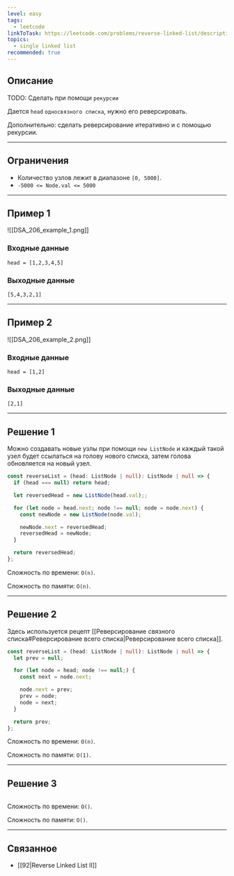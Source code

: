 ```yaml
---
level: easy
tags:
  - leetcode
linkToTask: https://leetcode.com/problems/reverse-linked-list/description/
topics:
  - single linked list
recommended: true
---
```

## Описание

TODO: Сделать при помощи `рекурсии`

Дается `head` `односвязного списка`, нужно его реверсировать.

Дополнительно: сделать реверсирование итеративно и с помощью рекурсии.

---
## Ограничения

- Количество узлов лежит в диапазоне `[0, 5000]`.
- `-5000 <= Node.val <= 5000`

---
## Пример 1

![[DSA_206_example_1.png]]

### Входные данные

```
head = [1,2,3,4,5]
```
### Выходные данные

```
[5,4,3,2,1]
```

---
## Пример 2

![[DSA_206_example_2.png]]

### Входные данные

```
head = [1,2]
```
### Выходные данные

```
[2,1]
```

---
## Решение 1

Можно создавать новые узлы при помощи `new ListNode` и каждый такой узел будет ссылаться на голову нового списка, затем голова обновляется на новый узел.

```typescript
const reverseList = (head: ListNode | null): ListNode | null => {
  if (head === null) return head;

  let reversedHead = new ListNode(head.val);;

  for (let node = head.next; node !== null; node = node.next) {
    const newNode = new ListNode(node.val);

    newNode.next = reversedHead;
    reversedHead = newNode;
  }

  return reversedHead;
};
```

Сложность по времени: `O(n)`.

Сложность по памяти: `O(n)`.

---
## Решение 2

Здесь используется рецепт [[Реверсирование связного списка#Реверсирование всего списка|Реверсирование всего списка]].

```typescript
const reverseList = (head: ListNode | null): ListNode | null => {
  let prev = null;

  for (let node = head; node !== null;) {
    const next = node.next;

    node.next = prev;
    prev = node;
    node = next;
  }

  return prev;
};
```

Сложность по времени: `O(n)`.

Сложность по памяти: `O(1)`.

---
## Решение 3

```typescript

```

Сложность по времени: `O()`.

Сложность по памяти: `O()`.

---
## Связанное

- [[92|Reverse Linked List II]]
